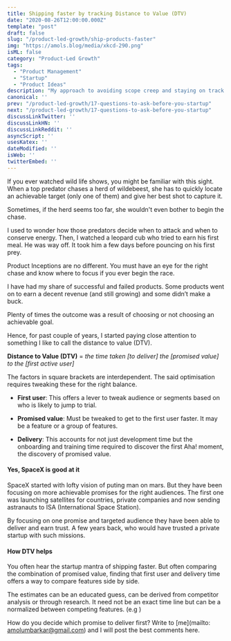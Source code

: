 ```yaml
---
title: Shipping faster by tracking Distance to Value (DTV)
date: "2020-08-26T12:00:00.000Z"
template: "post"
draft: false
slug: "/product-led-growth/ship-products-faster"
img: "https://amols.blog/media/xkcd-290.png"
isML: false
category: "Product-Led Growth"
tags:
  - "Product Management"
  - "Startup"
  - "Product Ideas"
description: "My approach to avoiding scope creep and staying on track with the help of an estimation metric"
canonical: ''
prev: "/product-led-growth/17-questions-to-ask-before-you-startup"
next: "/product-led-growth/17-questions-to-ask-before-you-startup"
discussLinkTwitter: ''
discussLinkHN: ''
discussLinkReddit: ''
asyncScript: ''
usesKatex: ''
dateModified: ''
isWeb: ''
twitterEmbed: ''
---
```


If you ever watched wild life shows, you might be familiar with this sight. When a top predator chases a herd of wildebeest, she has to quickly locate an achievable target (only one of them) and give her best shot to capture it. 

Sometimes, if the herd seems too far, she wouldn't even bother to begin the chase. 

I used to wonder how those predators decide when to attack and when to conserve energy. Then, I watched a leopard cub who tried to earn his first meal. He was way off. It took him a few days before pouncing on his first prey.   

Product Inceptions are no different. You must have an eye for the right chase and know where to focus if you ever begin the race. 

I have had my share of successful and failed products. Some products went on to earn a decent revenue (and still growing) and some didn’t make a buck. 

Plenty of times the outcome was a result of choosing or not choosing an achievable goal.  

Hence, for past couple of years, I started paying close attention to something I like to call the distance to value (DTV). 

**Distance to Value (DTV)** = *the time taken [to deliver] the [promised value] to the [first active user]*

The factors in square brackets are interdependent. The said optimisation requires tweaking these for the right balance. 

- **First user**: 
This offers a lever to tweak audience or segments based on who is likely to jump to trial. 

- **Promised value**: Must be tweaked to get to the first user faster. It may be a feature or a group of features.

- **Delivery**: This accounts for not just development time but the onboarding and training time required to discover the first Aha! moment, the discovery of promised value.

#### Yes, SpaceX is good at it
SpaceX started with lofty vision of puting man on mars. But they have been focusing on more achievable promises for the right audiences. The first one was launching satellites for countries, private companies and now sending astranauts to ISA (International Space Station). 

By focusing on one promise and targeted audience they have been able to deliver and earn trust. A few years back, who would have trusted a private startup with such missions. 

#### How DTV helps 
You often hear the startup mantra of shipping faster. But often comparing the combination of promised value, finding that first user and delivery time offers a way to compare features side by side.  

The estimates can be an educated guess, can be derived from competitor analysis or through research. It need not be an exact time line but can be a normalized between competing features. (e.g )

How do you decide which promise to deliver first? Write to [me](mailto: amolumbarkar@gmail.com) and I will post the best comments here. 







